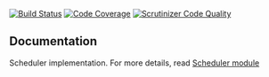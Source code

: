 [![Build Status](https://travis-ci.org/php-service-bus/module-scheduler.svg?branch=v3.0)](https://travis-ci.org/php-service-bus/module-scheduler)
[![Code Coverage](https://scrutinizer-ci.com/g/php-service-bus/module-scheduler/badges/coverage.png?b=v3.0)](https://scrutinizer-ci.com/g/php-service-bus/module-scheduler/?branch=v3.0)
[![Scrutinizer Code Quality](https://scrutinizer-ci.com/g/php-service-bus/module-scheduler/badges/quality-score.png?b=v3.0)](https://scrutinizer-ci.com/g/php-service-bus/module-scheduler/?branch=v3.0)

## Documentation

Scheduler implementation. For more details, read [Scheduler module](https://github.com/php-service-bus/documentation/blob/master/pages/modules/scheduler.md)
